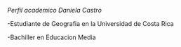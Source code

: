 *Perfil academico Daniela Castro*

-Estudiante de Geografia en la Universidad de Costa Rica

-Bachiller en Educacion Media 

